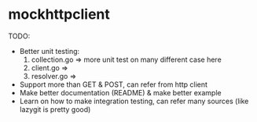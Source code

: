 # mockhttpclient

TODO:

- Better unit testing:
  1. collection.go => more unit test on many different case here
  2. client.go =>
  3. resolver.go =>
- Support more than GET & POST, can refer from http client
- Make better documentation (README) & make better example
- Learn on how to make integration testing, can refer many sources (like lazygit is pretty good)
